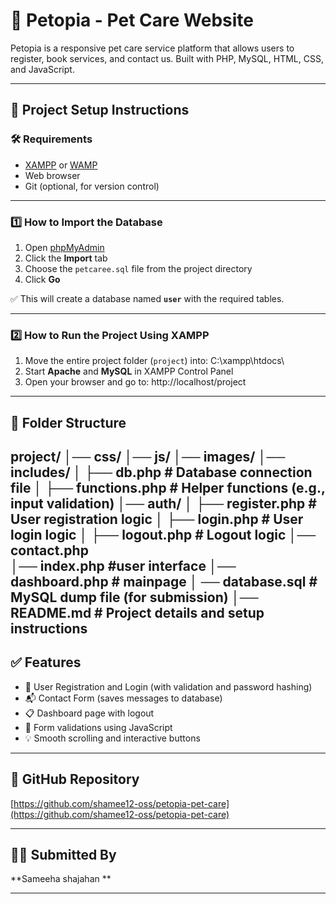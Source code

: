 # 🐾 Petopia - Pet Care Website

Petopia is a responsive pet care service platform that allows users to register, book services, and contact us. Built with PHP, MySQL, HTML, CSS, and JavaScript.

---

## 📂 Project Setup Instructions

### 🛠 Requirements
- [XAMPP](https://www.apachefriends.org/) or [WAMP](https://www.wampserver.com/)
- Web browser
- Git (optional, for version control)

---

### 1️⃣ How to Import the Database

1. Open [phpMyAdmin](http://localhost/phpmyadmin)
2. Click the **Import** tab
3. Choose the `petcaree.sql` file from the project directory
4. Click **Go**

✅ This will create a database named **`user`** with the required tables.

---

### 2️⃣ How to Run the Project Using XAMPP

1. Move the entire project folder (`project`) into:  C:\xampp\htdocs\
2. Start **Apache** and **MySQL** in XAMPP Control Panel
3. Open your browser and go to:  http://localhost/project
---

## 📁 Folder Structure

project/ 
│── css/ 
│── js/ 
│── images/ 
│── includes/ 
│   ├── db.php        # Database connection file 
│   ├── functions.php # Helper functions (e.g., input validation) 
│── auth/ 
│   ├── register.php  # User registration logic 
│   ├── login.php     # User login logic 
│   ├── logout.php    # Logout logic 
│── contact.php       
│── index.php         #user interface
│── dashboard.php     # mainpage
│ ── database.sql      # MySQL dump file (for submission) 
│── README.md         # Project details and setup instructions
---

## ✅ Features

- 🔐 User Registration and Login (with validation and password hashing)
- 📬 Contact Form (saves messages to database)
- 📋 Dashboard page with logout
- 🎨 Form validations using JavaScript
- 💡 Smooth scrolling and interactive buttons

---

## 🔗 GitHub Repository

[https://github.com/shamee12-oss/petopia-pet-care](https://github.com/shamee12-oss/petopia-pet-care)

---

## 👩‍💻 Submitted By

**Sameeha shajahan **

---

   
